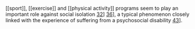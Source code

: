 [[sport]], [[exercise]] and [[physical activity]] programs seem to play an important role against social isolation [32](https://www.ncbi.nlm.nih.gov/pmc/articles/PMC5827297/#r32)] [36](https://www.ncbi.nlm.nih.gov/pmc/articles/PMC5827297/#r36)], a typical phenomenon closely linked with the experience of suffering from a psychosocial disability [43](https://www.ncbi.nlm.nih.gov/pmc/articles/PMC5827297/#r43)].